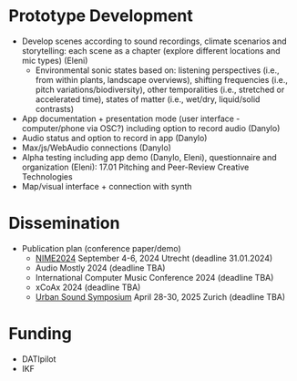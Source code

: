 # Prototype Development

- Develop scenes according to sound recordings, climate scenarios and storytelling: each scene as a chapter (explore different locations and mic types) (Eleni)
  * Environmental sonic states based on: listening perspectives (i.e., from within plants, landscape overviews), shifting frequencies (i.e., pitch variations/biodiversity), other temporalities (i.e., stretched or accelerated time), states of matter (i.e., wet/dry, liquid/solid contrasts)
- App documentation + presentation mode (user interface - computer/phone via OSC?) including option to record audio (Danylo)
- Audio status and option to record in app (Danylo)
- Max/js/WebAudio connections (Danylo)
- Alpha testing including app demo (Danylo, Eleni), questionnaire and organization (Eleni): 17.01 Pitching and Peer-Review Creative Technologies
- Map/visual interface + connection with synth

# Dissemination

- Publication plan (conference paper/demo)
  * [NIME2024](https://www.nime2024.org/) September 4-6, 2024 Utrecht (deadline 31.01.2024)
  * Audio Mostly 2024 (deadline TBA)
  * International Computer Music Conference 2024 (deadline TBA)
  * xCoAx 2024 (deadline TBA)
  * [Urban Sound Symposium](https://urban-sound-symposium.org/) April 28-30, 2025 Zurich (deadline TBA)

# Funding
- DATIpilot
- IKF 
